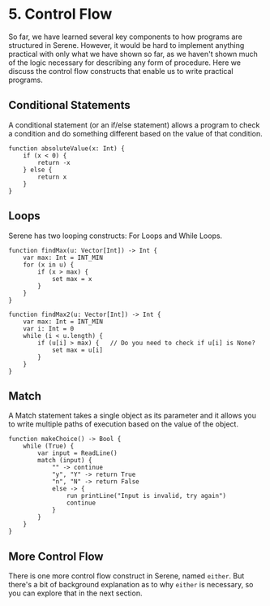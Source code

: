 # 5. Control Flow

So far, we have learned several key components to how programs are structured in Serene. However, it would be hard to implement anything practical with only what we have shown so far, as we haven't shown much of the logic necessary for describing any form of procedure. Here we discuss the control flow constructs that enable us to write practical programs.

## Conditional Statements

A conditional statement (or an if/else statement) allows a program to check a condition and do something different based on the value of that condition.

```serene
function absoluteValue(x: Int) {
	if (x < 0) {
		return -x
	} else {
		return x
	}
}
```

## Loops

Serene has two looping constructs: For Loops and While Loops.

```serene
function findMax(u: Vector[Int]) -> Int {
	var max: Int = INT_MIN
	for (x in u) {
		if (x > max) {
			set max = x
		}
	}
}

function findMax2(u: Vector[Int]) -> Int {
	var max: Int = INT_MIN
	var i: Int = 0
	while (i < u.length) {
		if (u[i] > max) {	// Do you need to check if u[i] is None?
			set max = u[i]
		}
	}
}
```

## Match

A Match statement takes a single object as its parameter and it allows you to write multiple paths of execution based on the value of the object.

```serene
function makeChoice() -> Bool {
	while (True) {
        var input = ReadLine()
        match (input) {
            "" -> continue
            "y", "Y" -> return True
            "n", "N" -> return False
            else -> {
            	run printLine("Input is invalid, try again")
            	continue
            }
        }
	}
}
```

## More Control Flow

There is one more control flow construct in Serene, named `either`. But there's a bit of background explanation as to why `either` is necessary, so you can explore that in the next section.